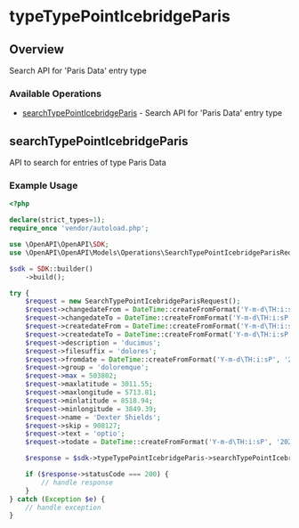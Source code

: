 # typeTypePointIcebridgeParis

## Overview

Search API for 'Paris Data' entry type

### Available Operations

* [searchTypePointIcebridgeParis](#searchtypepointicebridgeparis) - Search API for 'Paris Data' entry type

## searchTypePointIcebridgeParis

API to search for entries of type Paris Data

### Example Usage

```php
<?php

declare(strict_types=1);
require_once 'vendor/autoload.php';

use \OpenAPI\OpenAPI\SDK;
use \OpenAPI\OpenAPI\Models\Operations\SearchTypePointIcebridgeParisRequest;

$sdk = SDK::builder()
    ->build();

try {
    $request = new SearchTypePointIcebridgeParisRequest();
    $request->changedateFrom = DateTime::createFromFormat('Y-m-d\TH:i:sP', '2022-07-19T21:00:17.683Z');
    $request->changedateTo = DateTime::createFromFormat('Y-m-d\TH:i:sP', '2022-02-26T02:18:03.425Z');
    $request->createdateFrom = DateTime::createFromFormat('Y-m-d\TH:i:sP', '2022-10-05T04:44:20.086Z');
    $request->createdateTo = DateTime::createFromFormat('Y-m-d\TH:i:sP', '2022-05-05T07:29:58.783Z');
    $request->description = 'ducimus';
    $request->filesuffix = 'dolores';
    $request->fromdate = DateTime::createFromFormat('Y-m-d\TH:i:sP', '2021-04-03T20:48:28.253Z');
    $request->group = 'doloremque';
    $request->max = 503802;
    $request->maxlatitude = 3011.55;
    $request->maxlongitude = 5713.81;
    $request->minlatitude = 8518.94;
    $request->minlongitude = 3849.39;
    $request->name = 'Dexter Shields';
    $request->skip = 908127;
    $request->text = 'optio';
    $request->todate = DateTime::createFromFormat('Y-m-d\TH:i:sP', '2022-01-06T04:00:38.682Z');

    $response = $sdk->typeTypePointIcebridgeParis->searchTypePointIcebridgeParis($request);

    if ($response->statusCode === 200) {
        // handle response
    }
} catch (Exception $e) {
    // handle exception
}
```

